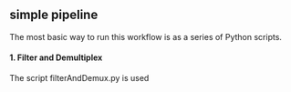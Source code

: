 ## simple pipeline
The most basic way to run this workflow is as a series of Python scripts.

#### 1. Filter and Demultiplex
The script filterAndDemux.py is used 
